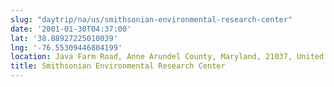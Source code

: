 ```yaml
---
slug: "daytrip/na/us/smithsonian-environmental-research-center"
date: '2001-01-30T04:37:00'
lat: '38.88927225010039'
lng: '-76.55309446804199'
location: Java Farm Road, Anne Arundel County, Maryland, 21037, United States
title: Smithsonian Environmental Research Center
---
```



